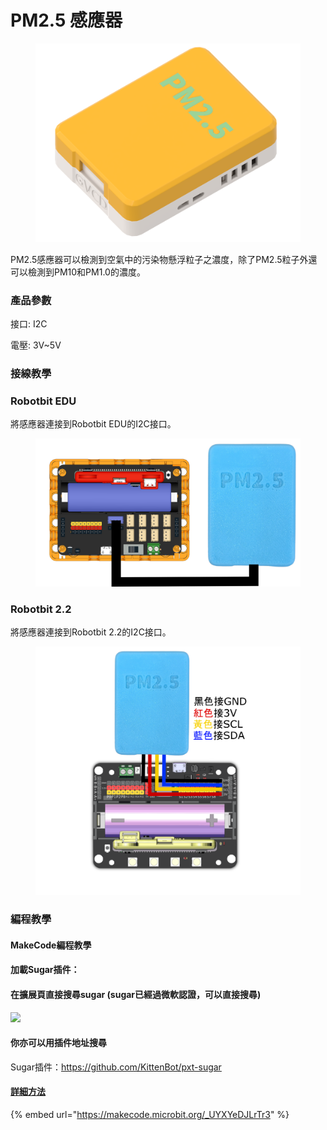 # PM2.5 感應器

<figure><img src="../.gitbook/assets/pmsensor3.png" alt=""><figcaption></figcaption></figure>

PM2.5感應器可以檢測到空氣中的污染物懸浮粒子之濃度，除了PM2.5粒子外還可以檢測到PM10和PM1.0的濃度。

### 產品參數

接口: I2C

電壓: 3V\~5V

### 接線教學

### Robotbit EDU

將感應器連接到Robotbit EDU的I2C接口。

<figure><img src="../.gitbook/assets/pmsensor_edu.png" alt=""><figcaption></figcaption></figure>

### Robotbit 2.2

將感應器連接到Robotbit 2.2的I2C接口。

<figure><img src="../.gitbook/assets/pmsensor_2.2.png" alt=""><figcaption></figcaption></figure>



### 編程教學

#### MakeCode編程教學

#### 加載Sugar插件：

#### 在擴展頁直接搜尋sugar (sugar已經過微軟認證，可以直接搜尋)

![](https://kittenbothk.readthedocs.io/en/latest/_images/sugar_search.gif)

#### 你亦可以用插件地址搜尋

Sugar插件：https://github.com/KittenBot/pxt-sugar

#### [詳細方法](../programmingplatforms/makecode/kittenbotandmakecode.md)

{% embed url="https://makecode.microbit.org/_UYXYeDJLrTr3" %}
